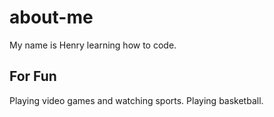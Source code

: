 # about-me

My name is Henry learning how to code.

## For Fun

Playing video games and watching sports.
Playing basketball. 
